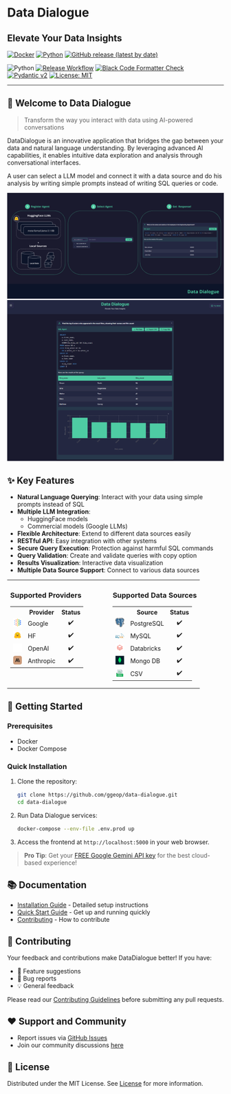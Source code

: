 # Data Dialogue
## Elevate Your Data Insights

[![Docker](https://img.shields.io/badge/docker-%230db7ed.svg?style=for-the-badge&logo=docker&logoColor=white)](https://hub.docker.com/u/datadialogue)
[![Python](https://img.shields.io/badge/python-3670A0?style=for-the-badge&logo=python&logoColor=ffdd54)]()
[![GitHub release (latest by date)](https://img.shields.io/github/v/release/ggeop/DataDialogueLLM?style=for-the-badge)](https://github.com/ggeop/DataDialogueLLM/releases/latest)

![Python](https://img.shields.io/badge/python-3.12-blue.svg)
[![Release Workflow](https://github.com/ggeop/DataDialogueLLM/actions/workflows/release.yml/badge.svg?branch=main)](https://github.com/ggeop/DataDialogueLLM/actions/workflows/release.yml)
[![Black Code Formatter Check](https://github.com/ggeop/DataDialogueLLM/actions/workflows/black.yml/badge.svg)](https://github.com/ggeop/DataDialogueLLM/actions/workflows/black.yml)
[![Pydantic v2](https://img.shields.io/endpoint?url=https://raw.githubusercontent.com/pydantic/pydantic/main/docs/badge/v2.json)](https://pydantic.dev)
[![License: MIT](https://img.shields.io/badge/License-MIT-yellow.svg)](https://opensource.org/licenses/MIT)

---

## 🎉 Welcome to Data Dialogue

> Transform the way you interact with data using AI-powered conversations

DataDialogue is an innovative application that bridges the gap between your data and natural language understanding. By leveraging advanced AI capabilities, it enables intuitive data exploration and analysis through conversational interfaces.

A user can select a LLM model and connect it with a data source and do his analysis by writing simple prompts instead of writing SQL queries or code.

![Data Dialogue Steps](media/imgs/data_dialogue_steps.png)
![Data Dialogue Agent Responses](media/imgs/data_dialogue_agent_responses.png)

## ✨ Key Features

- **Natural Language Querying**: Interact with your data using simple prompts instead of SQL
- **Multiple LLM Integration**:
  - HuggingFace models
  - Commercial models (Google LLMs)
- **Flexible Architecture**: Extend to different data sources easily
- **RESTful API**: Easy integration with other systems
- **Secure Query Execution**: Protection against harmful SQL commands
- **Query Validation**: Create and validate queries with copy option
- **Results Visualization**: Interactive data visualization
- **Multiple Data Source Support**: Connect to various data sources

<table>
<tr>
<td valign="top">
<h3>Supported Providers</h3>
<table>
<tr><th></th><th>Provider</th><th align="center">Status</th></tr>
<tr><td><img src="frontend/static/images/logos/google-logo.png" width="20"></td><td>Google</td><td align="center">✔️</td></tr>
<tr><td><img src="frontend/static/images/logos/hf-logo.png" width="20"></td><td>HF</td><td align="center">✔️</td></tr>
<tr><td><img src="frontend/static/images/logos/openai-logo.png" width="20"></td><td>OpenAI</td><td align="center">✔️</td></tr>
<tr><td><img src="frontend/static/images/logos/anthropic-ai-logo.png" width="20"></td><td>Anthropic</td><td align="center">✔️</td></tr>
</table>
</td>
<td width="40"></td>
<td valign="top">
<h3>Supported Data Sources</h3>
<table>
<tr><th></th><th>Source</th><th align="center">Status</th></tr>
<tr><td><img src="frontend/static/images/logos/postgresql-logo.png" width="20"></td><td>PostgreSQL</td><td align="center">✔️</td></tr>
<tr><td><img src="frontend/static/images/logos/mysql-log.png" width="20"></td><td>MySQL</td><td align="center">✔️</td></tr>
<tr><td><img src="frontend/static/images/logos/databricks-logo.png" width="20"></td><td>Databricks</td><td align="center">✔️</td></tr>
<tr><td><img src="frontend/static/images/logos/mongo-db-logo.png" width="20"></td><td>Mongo DB</td><td align="center">✔️</td></tr>
<tr><td><img src="frontend/static/images/logos/csv-logo.png" width="20"></td><td>CSV</td><td align="center">✔️</td></tr>
</table>
</td>
</tr>
</table>

## 🎯 Getting Started

### Prerequisites

- Docker
- Docker Compose

### Quick Installation

1. Clone the repository:
   ```sh
   git clone https://github.com/ggeop/data-dialogue.git
   cd data-dialogue
   ```

2. Run Data Dialogue services:
   ```sh
   docker-compose --env-file .env.prod up
   ```

3. Access the frontend at `http://localhost:5000` in your web browser.

> **Pro Tip**: Get your [FREE Google Gemini API key](https://aistudio.google.com/app/apikey) for the best cloud-based experience!

## 📚 Documentation

- [Installation Guide](getting-started/installation.md) - Detailed setup instructions
- [Quick Start Guide](getting-started/quick-start.md) - Get up and running quickly
- [Contributing](community/CONTRIBUTING.md) - How to contribute

## 🤝 Contributing

Your feedback and contributions make DataDialogue better! If you have:
- 💭 Feature suggestions
- 🐞 Bug reports
- 💡 General feedback

Please read our [Contributing Guidelines](community/CONTRIBUTING.md) before submitting any pull requests.

## ♥️ Support and Community

- Report issues via [GitHub Issues](https://github.com/ggeop/DataDialogueLLM/issues)
- Join our community discussions [here](https://github.com/ggeop/DataDialogueLLM/discussions)

## 📎 License

Distributed under the MIT License. See [License](license.md) for more information. 